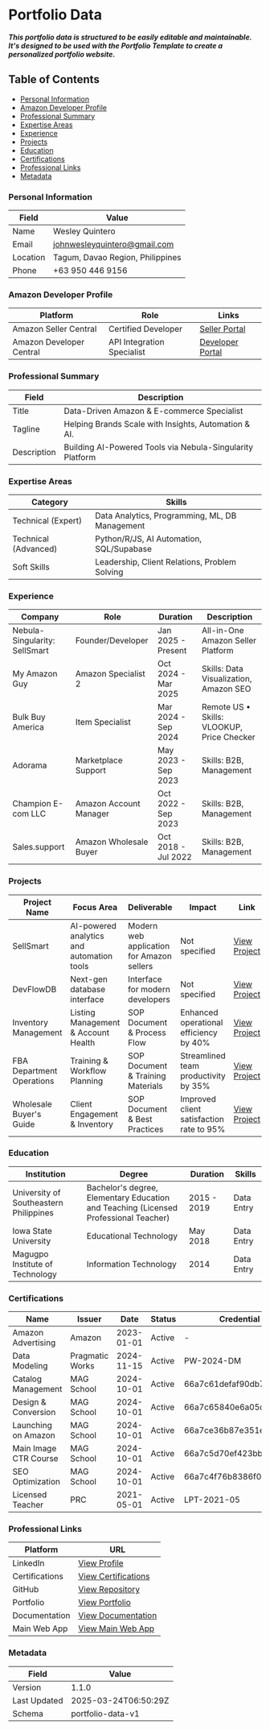 # Portfolio Data

***This portfolio data is structured to be easily editable and maintainable. It's designed to be used with the Portfolio Template to create a personalized portfolio website.***

## Table of Contents
- [Personal Information](#personal-information)
- [Amazon Developer Profile](#amazon-developer-profile)
- [Professional Summary](#professional-summary)
- [Expertise Areas](#expertise-areas)
- [Experience](#experience)
- [Projects](#projects)
- [Education](#education)
- [Certifications](#certifications)
- [Professional Links](#professional-links)
- [Metadata](#metadata)

### Personal Information

| **Field**     | **Value**                                |
|---------------|------------------------------------------|
| Name          | Wesley Quintero                          |
| Email         | [johnwesleyquintero@gmail.com](mailto:johnwesleyquintero@gmail.com) |
| Location      | Tagum, Davao Region, Philippines         |
| Phone         | +63 950 446 9156                         |

### Amazon Developer Profile

| **Platform**                  | **Role**                     | **Links**                                      |
|-------------------------------|------------------------------|------------------------------------------------|
| Amazon Seller Central        | Certified Developer          | [Seller Portal](https://sellercentral.amazon.com/) |
| Amazon Developer Central      | API Integration Specialist  | [Developer Portal](https://developer.amazon.com/) |

### Professional Summary

| **Field**       | **Description**                                                                 |
|-----------------|---------------------------------------------------------------------------------|
| Title           | Data-Driven Amazon & E-commerce Specialist                                     |
| Tagline         | Helping Brands Scale with Insights, Automation & AI. |
| Description     | Building AI-Powered Tools via Nebula-Singularity Platform                      |

### Expertise Areas

| **Category**               | **Skills**                                                                     |
|----------------------------|-------------------------------------------------------------------------------|
| Technical (Expert)         | Data Analytics, Programming, ML, DB Management                               |
| Technical (Advanced)       | Python/R/JS, AI Automation, SQL/Supabase                                      |
| Soft Skills                 | Leadership, Client Relations, Problem Solving                                 |

### Experience

| **Company**               | **Role**                     | **Duration**           | **Description**                              |
|---------------------------|------------------------------|------------------------|----------------------------------------------|
| Nebula-Singularity: SellSmart | Founder/Developer | Jan 2025 - Present | All-in-One Amazon Seller Platform           |
| My Amazon Guy             | Amazon Specialist 2         | Oct 2024 - Mar 2025   | Skills: Data Visualization, Amazon SEO      |
| Bulk Buy America          | Item Specialist             | Mar 2024 - Sep 2024    | Remote US • Skills: VLOOKUP, Price Checker  |
| Adorama                   | Marketplace Support         | May 2023 - Sep 2023    | Skills: B2B, Management                     |
| Champion E-com LLC        | Amazon Account Manager      | Oct 2022 - Sep 2023    | Skills: B2B, Management                     |
| Sales.support             | Amazon Wholesale Buyer      | Oct 2018 - Jul 2022    | Skills: B2B, Management                     |

### Projects

| **Project Name**           | **Focus Area**                                | **Deliverable**                                      | **Impact**                                                  | **Link**                                      |
|----------------------------|----------------------------------------------|------------------------------------------------------|--------------------------------------------------------------|-----------------------------------------------|
| SellSmart                  | AI-powered analytics and automation tools     | Modern web application for Amazon sellers            | Not specified                                               | [View Project](https://sellsmart-hub.vercel.app/) |
| DevFlowDB                  | Next-gen database interface                  | Interface for modern developers                      | Not specified                                               | [View Project](https://devflowdb.vercel.app/) |
| Inventory Management   | Listing Management & Account Health           | SOP Document & Process Flow                          | Enhanced operational efficiency by 40%                      | [View Project](https://sellsmart-docs.vercel.app/) |
| FBA Department Operations  | Training & Workflow Planning                  | SOP Document & Training Materials                    | Streamlined team productivity by 35%                        | [View Project](https://sellsmart-docs.vercel.app/) |
| Wholesale Buyer's Guide   | Client Engagement & Inventory                 | SOP Document & Best Practices                        | Improved client satisfaction rate to 95%                   | [View Project](https://sellsmart-docs.vercel.app/) |

### Education

| **Institution**                          | **Degree**                                 | **Duration**           | **Skills**       |
|-------------------------------------------|--------------------------------------------|------------------------|------------------|
| University of Southeastern Philippines    | Bachelor's degree, Elementary Education and Teaching (Licensed Professional Teacher) | 2015 - 2019 | Data Entry |
| Iowa State University                     | Educational Technology                   | May 2018               | Data Entry       |
| Magugpo Institute of Technology          | Information Technology                   | 2014                   | Data Entry       |

### Certifications

| **Name**                | **Issuer**       | **Date**       | **Status** | **Credential ID**               |
|-------------------------|------------------|----------------|------------|----------------------------------|
| Amazon Advertising      | Amazon           | 2023-01-01     | Active     | -                                |
| Data Modeling           | Pragmatic Works  | 2024-11-15     | Active     | PW-2024-DM                       |
| Catalog Management       | MAG School       | 2024-10-01     | Active     | 66a7c61defaf90db750bde04        |
| Design & Conversion      | MAG School       | 2024-10-01     | Active     | 66a7c65840e6a05d9005d5eb        |
| Launching on Amazon     | MAG School       | 2024-10-01     | Active     | 66a7ce36b87e351e77072f99        |
| Main Image CTR Course   | MAG School       | 2024-10-01     | Active     | 66a7c5d70ef423bb240bd554        |
| SEO Optimization        | MAG School       | 2024-10-01     | Active     | 66a7c4f76b8386f0560b9407        |
| Licensed Teacher        | PRC              | 2021-05-01     | Active     | LPT-2021-05                     |

### Professional Links


| **Platform**       | **URL**                                                                 |
|--------------------|-------------------------------------------------------------------------|
| LinkedIn          | [View Profile](https://www.linkedin.com/in/wesleyquintero/)             |
| Certifications    | [View Certifications](https://www.linkedin.com/in/wesleyquintero/details/certifications/) |
| GitHub            | [View Repository](https://github.com/johnwesleyquintero)               |
| Portfolio         | [View Portfolio](https://wesleyquintero.vercel.app/)                   |
| Documentation     | [View Documentation](https://sellsmart-docs.vercel.app/)              |
| Main Web App      | [View Main Web App](https://sellsmart-hub.vercel.app/)                |


### Metadata

| Field         | Value                                    |
|---------------|------------------------------------------|
| Version       | <span class="badge active">1.1.0</span> |
| Last Updated  | <span class="badge">2025-03-24T06:50:29Z</span> |
| Schema        | <span class="badge active">portfolio-data-v1</span> |

